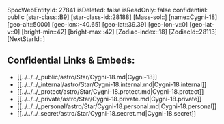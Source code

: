 ﻿---
location: [39.39,40.65,5000]
type: Star
tags:
- astro/Star

---
SpocWebEntityId: 27841
isDeleted: false
isReadOnly: false
confidential: public
[star-class::B9]
[star-class-id::28188]
[Mass-sol::]
[name::Cygni-18]
[geo-alt::5000]
[geo-lon::-40.65]
[geo-lat::39.39]
[geo-lon-v::0]
[geo-lat-v::0]
[bright-min::42]
[bright-max::42]
[Zodiac-index::18]
[ZodiacId::28113]
[NextStarId::]



## Confidential Links & Embeds: 
- [[../../../_public/astro/Star/Cygni-18.md|Cygni-18]] 
- [[../../../_internal/astro/Star/Cygni-18.internal.md|Cygni-18.internal]] 
- [[../../../_protect/astro/Star/Cygni-18.protect.md|Cygni-18.protect]] 
- [[../../../_private/astro/Star/Cygni-18.private.md|Cygni-18.private]] 
- [[../../../_personal/astro/Star/Cygni-18.personal.md|Cygni-18.personal]] 
- [[../../../_secret/astro/Star/Cygni-18.secret.md|Cygni-18.secret]]

